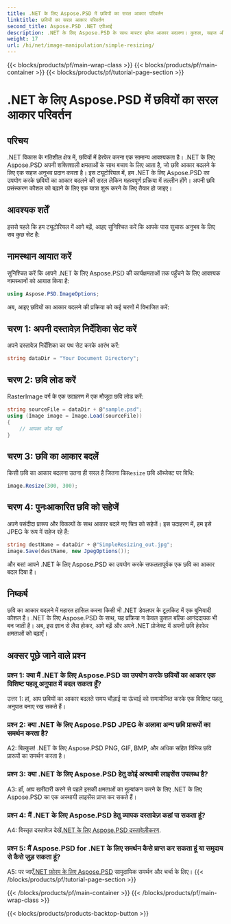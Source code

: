 ```yaml
---
title: .NET के लिए Aspose.PSD में छवियों का सरल आकार परिवर्तन
linktitle: छवियों का सरल आकार परिवर्तन
second_title: Aspose.PSD .NET एपीआई
description: .NET के लिए Aspose.PSD के साथ मास्टर इमेज आकार बदलना। कुशल, सहज और शक्तिशाली। अपने .NET प्रोजेक्ट को आसानी से आगे बढ़ाएँ।
weight: 17
url: /hi/net/image-manipulation/simple-resizing/
---
```


{{< blocks/products/pf/main-wrap-class >}}
{{< blocks/products/pf/main-container >}}
{{< blocks/products/pf/tutorial-page-section >}}

# .NET के लिए Aspose.PSD में छवियों का सरल आकार परिवर्तन

## परिचय

.NET विकास के गतिशील क्षेत्र में, छवियों में हेरफेर करना एक सामान्य आवश्यकता है। .NET के लिए Aspose.PSD अपनी शक्तिशाली क्षमताओं के साथ बचाव के लिए आता है, जो छवि आकार बदलने के लिए एक सहज अनुभव प्रदान करता है। इस ट्यूटोरियल में, हम .NET के लिए Aspose.PSD का उपयोग करके छवियों का आकार बदलने की सरल लेकिन महत्वपूर्ण प्रक्रिया में तल्लीन होंगे। अपनी छवि प्रसंस्करण कौशल को बढ़ाने के लिए एक यात्रा शुरू करने के लिए तैयार हो जाइए।

## आवश्यक शर्तें

इससे पहले कि हम ट्यूटोरियल में आगे बढ़ें, आइए सुनिश्चित करें कि आपके पास सुचारू अनुभव के लिए सब कुछ सेट है:

## नामस्थान आयात करें

सुनिश्चित करें कि आपने .NET के लिए Aspose.PSD की कार्यक्षमताओं तक पहुँचने के लिए आवश्यक नामस्थानों को आयात किया है:

```csharp
using Aspose.PSD.ImageOptions;
```

अब, आइए छवियों का आकार बदलने की प्रक्रिया को कई चरणों में विभाजित करें:

## चरण 1: अपनी दस्तावेज़ निर्देशिका सेट करें

अपने दस्तावेज़ निर्देशिका का पथ सेट करके आरंभ करें:

```csharp
string dataDir = "Your Document Directory";
```

## चरण 2: छवि लोड करें

RasterImage वर्ग के एक उदाहरण में एक मौजूदा छवि लोड करें:

```csharp
string sourceFile = dataDir + @"sample.psd";
using (Image image = Image.Load(sourceFile))
{
    // आपका कोड यहाँ
}
```

## चरण 3: छवि का आकार बदलें

 किसी छवि का आकार बदलना उतना ही सरल है जितना कि`Resize` छवि ऑब्जेक्ट पर विधि:

```csharp
image.Resize(300, 300);
```

## चरण 4: पुनःआकारित छवि को सहेजें

अपने पसंदीदा प्रारूप और विकल्पों के साथ आकार बदले गए चित्र को सहेजें। इस उदाहरण में, हम इसे JPEG के रूप में सहेज रहे हैं:

```csharp
string destName = dataDir + @"SimpleResizing_out.jpg";
image.Save(destName, new JpegOptions());
```

और बस! आपने .NET के लिए Aspose.PSD का उपयोग करके सफलतापूर्वक एक छवि का आकार बदल दिया है।

## निष्कर्ष

छवि का आकार बदलने में महारत हासिल करना किसी भी .NET डेवलपर के टूलकिट में एक बुनियादी कौशल है। .NET के लिए Aspose.PSD के साथ, यह प्रक्रिया न केवल कुशल बल्कि आनंददायक भी बन जाती है। अब, इस ज्ञान से लैस होकर, आगे बढ़ें और अपने .NET प्रोजेक्ट में अपनी छवि हेरफेर क्षमताओं को बढ़ाएँ।

## अक्सर पूछे जाने वाले प्रश्न

### प्रश्न 1: क्या मैं .NET के लिए Aspose.PSD का उपयोग करके छवियों का आकार एक विशिष्ट पहलू अनुपात में बदल सकता हूँ?

उत्तर 1: हां, आप छवियों का आकार बदलते समय चौड़ाई या ऊंचाई को समायोजित करके एक विशिष्ट पहलू अनुपात बनाए रख सकते हैं।

### प्रश्न 2: क्या .NET के लिए Aspose.PSD JPEG के अलावा अन्य छवि प्रारूपों का समर्थन करता है?

A2: बिल्कुल! .NET के लिए Aspose.PSD PNG, GIF, BMP, और अधिक सहित विभिन्न छवि प्रारूपों का समर्थन करता है।

### प्रश्न 3: क्या .NET के लिए Aspose.PSD हेतु कोई अस्थायी लाइसेंस उपलब्ध है?

A3: हाँ, आप खरीदारी करने से पहले इसकी क्षमताओं का मूल्यांकन करने के लिए .NET के लिए Aspose.PSD का एक अस्थायी लाइसेंस प्राप्त कर सकते हैं।

### प्रश्न 4: मैं .NET के लिए Aspose.PSD हेतु व्यापक दस्तावेज़ कहां पा सकता हूं?

 A4: विस्तृत दस्तावेज़ देखें[.NET के लिए Aspose.PSD दस्तावेज़ीकरण](https://reference.aspose.com/psd/net/).

### प्रश्न 5: मैं Aspose.PSD for .NET के लिए समर्थन कैसे प्राप्त कर सकता हूं या समुदाय से कैसे जुड़ सकता हूं?

 A5: पर जाएँ[.NET फ़ोरम के लिए Aspose.PSD](https://forum.aspose.com/c/psd/34) सामुदायिक समर्थन और चर्चा के लिए।
{{< /blocks/products/pf/tutorial-page-section >}}

{{< /blocks/products/pf/main-container >}}
{{< /blocks/products/pf/main-wrap-class >}}

{{< blocks/products/products-backtop-button >}}
